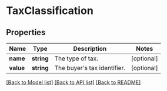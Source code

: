 # TaxClassification

## Properties
Name | Type | Description | Notes
------------ | ------------- | ------------- | -------------
**name** | **string** | The type of tax. | [optional] 
**value** | **string** | The buyer&#x27;s tax identifier. | [optional] 

[[Back to Model list]](../../README.md#documentation-for-models) [[Back to API list]](../../README.md#documentation-for-api-endpoints) [[Back to README]](../../README.md)

